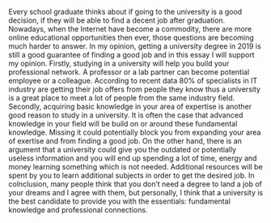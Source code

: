 Every school graduate thinks about if going to the university is a good decision, if they will be able to find a decent job after graduation. Nowadays, when the Internet have become a commodity, there are more online educational opportunities then ever, those questions are becoming much harder to answer. In my opinion, getting a university degree in 2019 is still a good guarantee of finding a good job and in this essay I will support my opinion.
Firstly, studying in a university will help you build your professional network. A professor or a lab partner can become potential employee or a colleague. According to recent data 80% of specialists in IT industry are getting their job offers from people they know thus a university is a great place to meet a lot of people from the same industry field.
Secondly, acquiring basic knowledge in your area of expertise is another good reason to study in a university. It is often the case that advanced knowledge in your field will be build on or around these fundamental knowledge. Missing it could potentially block you from expanding your area of exertise and from finding a good job.
On the other hand, there is an argument that a university could give you the outdated or potentially useless information and you will end up spending a lot of time, energy and money learning something which is not needed. Additional resources will be spent by you to learn additional subjects in order to get the desired job.
 In colnclusion, many people think that you don’t need a degree to land a job of your dreams and I agree with them, but personally, I think that a university is the best candidate to provide you with the essentials: fundamental knowledge and professional connections.
